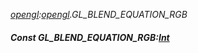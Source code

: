 _[opengl](../../modules/opengl/opengl-module.md):[opengl](../../modules/opengl/opengl-module.md).GL\_BLEND\_EQUATION\_RGB_
##### Const GL\_BLEND\_EQUATION\_RGB:[Int](../../modules/wonkey/wonkey-types-int.md)
